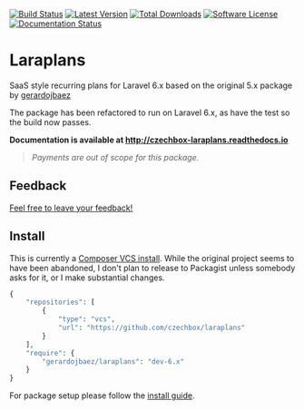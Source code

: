 [![Build Status](https://img.shields.io/travis/czechbox/laraplans.svg?style=flat-square)](https://travis-ci.org/czechbox/laraplans)
[![Latest Version](https://img.shields.io/github/release/czechbox/laraplans.svg?style=flat-square)](https://github.com/czechbox/laraplans/releases)
[![Total Downloads](https://img.shields.io/packagist/dt/czechbox/laraplans.svg?style=flat-square)](https://packagist.org/packages/czechbox/laraplans)
[![Software License](https://img.shields.io/badge/license-MIT-brightgreen.svg?style=flat-square)](LICENSE)
[![Documentation Status](https://readthedocs.org/projects/czechbox-laraplans/badge/?version=latest)](https://czechbox-laraplans.readthedocs.io/en/latest/?badge=latest)


# Laraplans

SaaS style recurring plans for Laravel 6.x based on the original 5.x package by [gerardojbaez](https://github.com/gerardojbaez/laraplans)

The package has been refactored to run on Laravel 6.x, as have the test so the build now passes.

**Documentation is available at http://czechbox-laraplans.readthedocs.io**

> *Payments are out of scope for this package.*

## Feedback

[Feel free to leave your feedback!](https://github.com/czechbox/laraplans/issues/22)

## Install 

This is currently a [Composer VCS install](https://getcomposer.org/doc/05-repositories.md#vcs). While the original project seems to have been abandoned, I don't plan to release to Packagist unless somebody asks for it, or I make substantial changes.

``` php
{
    "repositories": [
        {
            "type": "vcs",
            "url": "https://github.com/czechbox/laraplans"
        }
    ],
    "require": {
        "gerardojbaez/laraplans": "dev-6.x"
    }
}
```


For package setup please follow the [install guide](http://czechbox-laraplans.readthedocs.io/en/latest/install.html).
